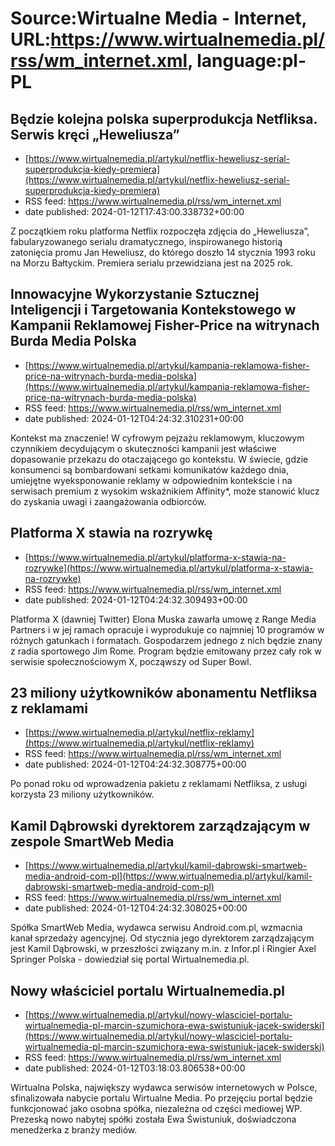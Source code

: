 # Source:Wirtualne Media - Internet, URL:https://www.wirtualnemedia.pl/rss/wm_internet.xml, language:pl-PL

## Będzie kolejna polska superprodukcja Netfliksa. Serwis kręci „Heweliusza”
 - [https://www.wirtualnemedia.pl/artykul/netflix-heweliusz-serial-superprodukcja-kiedy-premiera](https://www.wirtualnemedia.pl/artykul/netflix-heweliusz-serial-superprodukcja-kiedy-premiera)
 - RSS feed: https://www.wirtualnemedia.pl/rss/wm_internet.xml
 - date published: 2024-01-12T17:43:00.338732+00:00

Z początkiem roku platforma Netflix rozpoczęła zdjęcia do „Heweliusza”, fabularyzowanego serialu dramatycznego, inspirowanego historią zatonięcia promu Jan Heweliusz, do którego doszło 14 stycznia 1993 roku na Morzu Bałtyckim. Premiera serialu przewidziana jest na 2025 rok.

## Innowacyjne Wykorzystanie Sztucznej Inteligencji i Targetowania Kontekstowego w Kampanii Reklamowej Fisher-Price na witrynach Burda Media Polska
 - [https://www.wirtualnemedia.pl/artykul/kampania-reklamowa-fisher-price-na-witrynach-burda-media-polska](https://www.wirtualnemedia.pl/artykul/kampania-reklamowa-fisher-price-na-witrynach-burda-media-polska)
 - RSS feed: https://www.wirtualnemedia.pl/rss/wm_internet.xml
 - date published: 2024-01-12T04:24:32.310231+00:00

Kontekst ma znaczenie! W cyfrowym pejzażu reklamowym, kluczowym czynnikiem decydującym o skuteczności kampanii jest właściwe dopasowanie przekazu do otaczającego go kontekstu. W świecie, gdzie konsumenci są bombardowani setkami komunikatów każdego dnia, umiejętne wyeksponowanie reklamy w odpowiednim kontekście i na serwisach premium z wysokim wskaźnikiem Affinity*, może stanowić klucz do zyskania uwagi i zaangażowania odbiorców.

## Platforma X stawia na rozrywkę
 - [https://www.wirtualnemedia.pl/artykul/platforma-x-stawia-na-rozrywke](https://www.wirtualnemedia.pl/artykul/platforma-x-stawia-na-rozrywke)
 - RSS feed: https://www.wirtualnemedia.pl/rss/wm_internet.xml
 - date published: 2024-01-12T04:24:32.309493+00:00

Platforma X (dawniej Twitter) Elona Muska zawarła umowę z Range Media Partners i w jej ramach opracuje i wyprodukuje co najmniej 10 programów w różnych gatunkach i formatach. Gospodarzem jednego z nich będzie znany z radia sportowego Jim Rome. Program będzie emitowany przez cały rok w serwisie społecznościowym X, począwszy od Super Bowl.

## 23 miliony użytkowników abonamentu Netfliksa z reklamami
 - [https://www.wirtualnemedia.pl/artykul/netflix-reklamy](https://www.wirtualnemedia.pl/artykul/netflix-reklamy)
 - RSS feed: https://www.wirtualnemedia.pl/rss/wm_internet.xml
 - date published: 2024-01-12T04:24:32.308775+00:00

Po ponad roku od wprowadzenia pakietu z reklamami Netfliksa, z usługi korzysta 23 miliony użytkowników.

## Kamil Dąbrowski dyrektorem zarządzającym w zespole SmartWeb Media
 - [https://www.wirtualnemedia.pl/artykul/kamil-dabrowski-smartweb-media-android-com-pl](https://www.wirtualnemedia.pl/artykul/kamil-dabrowski-smartweb-media-android-com-pl)
 - RSS feed: https://www.wirtualnemedia.pl/rss/wm_internet.xml
 - date published: 2024-01-12T04:24:32.308025+00:00

Spółka SmartWeb Media, wydawca serwisu Android.com.pl, wzmacnia kanał sprzedaży agencyjnej. Od stycznia jego dyrektorem zarządzającym jest Kamil Dąbrowski, w przeszłości związany m.in. z Infor.pl i Ringier Axel Springer Polska - dowiedział się portal Wirtualnemedia.pl.

## Nowy właściciel portalu Wirtualnemedia.pl
 - [https://www.wirtualnemedia.pl/artykul/nowy-wlasciciel-portalu-wirtualnemedia-pl-marcin-szumichora-ewa-swistuniuk-jacek-swiderski](https://www.wirtualnemedia.pl/artykul/nowy-wlasciciel-portalu-wirtualnemedia-pl-marcin-szumichora-ewa-swistuniuk-jacek-swiderski)
 - RSS feed: https://www.wirtualnemedia.pl/rss/wm_internet.xml
 - date published: 2024-01-12T03:18:03.806538+00:00

Wirtualna Polska, największy wydawca serwisów internetowych w Polsce, sfinalizowała nabycie portalu Wirtualne Media. Po przejęciu portal będzie funkcjonować jako osobna spółka, niezależna od części mediowej WP. Prezeską nowo nabytej spółki została Ewa Świstuniuk, doświadczona menedżerka z branży mediów.

